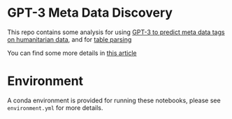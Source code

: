 # GPT-3 Meta Data Discovery

This repo contains some analysis for using [GPT-3 to predict meta data tags on humanitarian data](https://github.com/datakind/gpt-3-meta-data-discovery/blob/main/hdx_gpt-3_tag_prediction.ipynb), and for [table parsing]((https://github.com/datakind/gpt-3-meta-data-discovery/blob/main/gpt-3-table-parser.ipynb))

You can find some more details in [this article](https://medium.com/@astrobagel/predicting-metadata-for-humanitarian-datasets-using-gpt-3-b104be17716d)

# Environment

A conda environment is provided for running these notebooks, please see `environment.yml` for more details.
